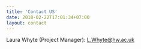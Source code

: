 ```yaml
---
title: 'Contact US'
date: 2018-02-22T17:01:34+07:00
layout: contact
---
```


Laura Whyte (Project Manager): L.Whyte@hw.ac.uk